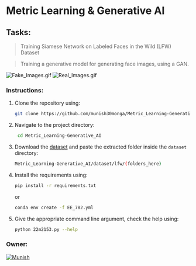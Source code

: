 # Metric Learning & Generative AI
## Tasks:
> Training Siamese Network on Labeled Faces in the Wild (LFW) Dataset

> Training a generative model for generating face images, using a GAN.

![Fake_Images.gif](./fake_images.gif)
![Real_Images.gif](./real_images.gif)
### Instructions:
1. Clone the repository using:
    ```bash
    git clone https://github.com/munish30monga/Metric_Learning-Generative_AI
   ```
2. Navigate to the project directory: 
   ```bash
    cd Metric_Learning-Generative_AI
   ```
3. Download the [dataset](http://vis-www.cs.umass.edu/lfw/) and paste the extracted folder inside the `dataset` directory:
   ```bash
   Metric_Learning-Generative_AI/dataset/lfw/(folders_here)
   ```
4. Install the requirements using: 
    ```bash
    pip install -r requirements.txt
    ```
    or
    ```bash
    conda env create -f EE_782.yml
    ```
5. Give the appropriate command line argument, check the help using:
    ```bash
    python 22m2153.py --help
    ```

### Owner:
[![Munish](https://img.shields.io/badge/22M2153-Munish_Monga-blue)](https://github.com/munish30monga)